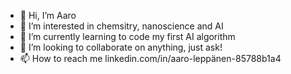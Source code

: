 - 👋 Hi, I’m Aaro
- 👀 I’m interested in chemsitry, nanoscience and AI
- 🌱 I’m currently learning to code my first AI algorithm
- 💞️ I’m looking to collaborate on anything, just ask!
- 📫 How to reach me linkedin.com/in/aaro-leppänen-85788b1a4

<!---
Agetso/Agetso is a ✨ special ✨ repository because its `README.md` (this file) appears on your GitHub profile.
You can click the Preview link to take a look at your changes.
--->
